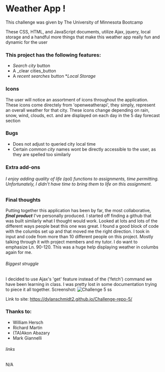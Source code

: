 # Weather App !

This challenge was given by The University of Minnesota Bootcamp 

These CSS, HTML, and JavaScript documents, utilize Ajax, jquery, local storage and a handful more things that make this weather app really fun and dynamic for the user

### This project has the following features: 
* _Search city_ button
* A _clear cities_button
* A _recent searches_ button
*_Local Storage_

### Icons
The user will notice an assortment of icons throughout the application. These icons come directely from 'openweatherapi', they simply, represent an overall weather for that city. These icons change depending on rain, snow, wind, clouds, ect. and are displayed on each day in the 5 day forecast section
    
### Bugs

* Does not adjust to queried city local time
* Certain _common city_ names wont be directly accessible to the user, as they are spelled too similarly

### Extra add-ons

###### I enjoy adding quality of life (qol) functions to assignments, time permitting. Unfortunately, I didn't have time to bring them to life on this assignment.


### Final thoughts
Putting together this application has been by far, the most collaborative, ***final product*** I've personally produced. I started off finding a github that was built similarly what I thought would work. Looked at lots and lots of the different ways people beat this one was great. I found a good block of code with the columbs set up and that moved me the right direction. I took in input and code from more than 10 different people on this project. Mostly talking through it with project members and my tutor. I do want to emphasize Ln. 90-120. This was a huge help displaying weather in columbs again for me.

###### Biggest struggle
I decided to use Ajax's 'get' feature instead of the ('fetch') command we have been learning in class. I was pretty lost in some documentation trying to piece it all together.
Screenshot:
![Challenge 5 ss](https://user-images.githubusercontent.com/109780961/193472101-4300c8be-292c-43bc-9955-3efbc70b35f5.PNG)

Link to site: https://dylanschmidt2.github.io/Challenge-repo-5/

### Thanks to:
* William Hersch
* Richard Martin
* (TA)Akon Abazary
* Mark Giannelli
###### links

N/A

